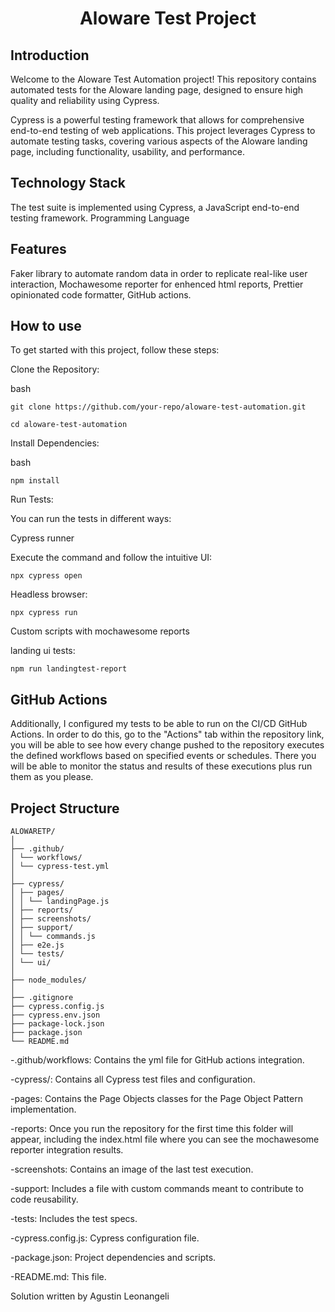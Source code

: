<h1 align="center" id="title">Aloware Test Project</h1>

## Introduction

Welcome to the Aloware Test Automation project! This repository contains automated tests for the Aloware landing page, designed to ensure high quality and reliability using Cypress.

Cypress is a powerful testing framework that allows for comprehensive end-to-end testing of web applications. This project leverages Cypress to automate testing tasks, covering various aspects of the Aloware landing page, including functionality, usability, and performance.

## Technology Stack

The test suite is implemented using Cypress, a JavaScript end-to-end testing framework.
Programming Language

## Features

Faker library to automate random data in order to replicate real-like user interaction,
Mochawesome reporter for enhenced html reports,
Prettier opinionated code formatter,
GitHub actions.

## How to use

To get started with this project, follow these steps:

Clone the Repository:

bash

`git clone https://github.com/your-repo/aloware-test-automation.git`

`cd aloware-test-automation`

Install Dependencies:

bash

`npm install`

Run Tests:

You can run the tests in different ways:

Cypress runner

Execute the command and follow the intuitive UI:

`npx cypress open`

Headless browser:

`npx cypress run`

Custom scripts with mochawesome reports

landing ui tests:

`npm run landingtest-report`

## GitHub Actions

Additionally, I configured my tests to be able to run on the CI/CD GitHub Actions. In order to do this, go to the "Actions" tab within the repository link, you will be able to see how every change pushed to the repository executes the defined workflows based on specified events or schedules.
There you will be able to monitor the status and results of these executions plus run them as you please.

## Project Structure

```
ALOWARETP/
│
├── .github/
│ └── workflows/
│ └── cypress-test.yml
│
├── cypress/
│ ├── pages/
│ │ └── landingPage.js
│ ├── reports/
│ ├── screenshots/
│ ├── support/
│ │ └── commands.js
│ ├── e2e.js
│ └── tests/
│ └── ui/
│
├── node_modules/
│
├── .gitignore
├── cypress.config.js
├── cypress.env.json
├── package-lock.json
├── package.json
└── README.md
```

-.github/workflows: Contains the yml file for GitHub actions integration.

-cypress/: Contains all Cypress test files and configuration.

-pages: Contains the Page Objects classes for the Page Object Pattern implementation.

-reports: Once you run the repository for the first time this folder will appear, including the index.html file where you can see the mochawesome reporter integration results.

-screenshots: Contains an image of the last test execution.

-support: Includes a file with custom commands meant to contribute to code reusability.

-tests: Includes the test specs.

-cypress.config.js: Cypress configuration file.

-package.json: Project dependencies and scripts.

-README.md: This file.


Solution written by Agustin Leonangeli
